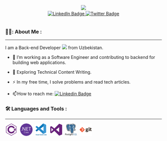 
<div id="header" align="center">
  <img src="https://media2.giphy.com/media/qgQUggAC3Pfv687qPC/giphy.gif?cid=ecf05e476ynwonj2nns1bo7u1fa6vjdzs5y3y808ymx4prg0&rid=giphy.gif&ct=g" width="350"/>
</div>

<div id="badges" align="center">
  <a href="https://www.linkedin.com/in/otabek-zadaev-22b41a234/">
    <img src="https://img.shields.io/badge/LinkedIn-blue?style=for-the-badge&logo=linkedin&logoColor=white" alt="LinkedIn Badge"/>
  </a>  
  <a href="https://twitter.com/zadaevotabek">
    <img src="https://img.shields.io/badge/Twitter-blue?style=for-the-badge&logo=twitter&logoColor=white" alt="Twitter Badge"/>
  </a>  
</div>

<div align = "center">
 <img src="https://komarev.com/ghpvc/?username=zadaev&style=flat-square&color=blue" alt=""/>
  </div>
  
  ### 👨‍💻: About Me : 
  ---
 
  I am a Back-end Developer <img src="https://media.giphy.com/media/WUlplcMpOCEmTGBtBW/giphy.gif" width="40"> from Uzbekistan.
   
  
  - :telescope: I’m working as a Software Engineer and contributing to  backend for building web applications.

  - :seedling: Exploring Technical Content Writing.

  - :zap: In my free time, I solve problems and read tech articles.

  - :mailbox:How to reach me: [![Linkedin Badge](https://img.shields.io/badge/-zadaev-blue?style=flat&logo=Linkedin&logoColor=white)](https://www.linkedin.com/in/otabek-zadaev-22b41a234/)
  

### :hammer_and_wrench: Languages and Tools :
---
<div>
 
   <img src="https://raw.githubusercontent.com/devicons/devicon/2ae2a900d2f041da66e950e4d48052658d850630/icons/csharp/csharp-line.svg" title="CSharp" alt="CSharp" width="40" height="40"/>&nbsp;
  <img src="https://raw.githubusercontent.com/devicons/devicon/2ae2a900d2f041da66e950e4d48052658d850630/icons/dotnetcore/dotnetcore-original.svg" title=".Netcore" alt=".Netcore" width="40" height="40"/>&nbsp;
   <img src="https://raw.githubusercontent.com/devicons/devicon/2ae2a900d2f041da66e950e4d48052658d850630/icons/vscode/vscode-original-wordmark.svg" title=".Net" alt="vscode" width="40" height="40"/>&nbsp;
  <img src="https://raw.githubusercontent.com/devicons/devicon/2ae2a900d2f041da66e950e4d48052658d850630/icons/visualstudio/visualstudio-plain.svg" title="VisualStudio" alt="VisualStudio" width="40" height="40"/>&nbsp;
   <img src="https://raw.githubusercontent.com/devicons/devicon/2ae2a900d2f041da66e950e4d48052658d850630/icons/postgresql/postgresql-original-wordmark.svg"  title="PostgreSql" alt="PostgreSql" width="40" height="40"/>&nbsp; 
 <img src="https://github.com/devicons/devicon/blob/master/icons/git/git-original-wordmark.svg" title="Git" alt="Git" width="40" height="40"/>&nbsp;
</div>



<!--
**zadaev/zadaev** is a ✨ _special_ ✨ repository because its `README.md` (this file) appears on your GitHub profile.

Here are some ideas to get you started:

- 🔭 I’m currently working on ...
- 🌱 I’m currently learning ...
- 👯 I’m looking to collaborate on ...
- 🤔 I’m looking for help with ...
- 💬 Ask me about ...
- 📫 How to reach me: ...
- 😄 Pronouns: ...
- ⚡ Fun fact: ...
-->
